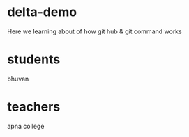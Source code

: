 # delta-demo
Here we learning  about of how git hub &amp; git command works
# students
bhuvan
# teachers 
apna college